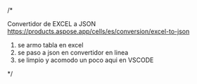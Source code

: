 /* 

Convertidor de EXCEL a JSON
https://products.aspose.app/cells/es/conversion/excel-to-json 

1) se armo tabla en excel
2) se paso a json en convertidor en linea
3) se limpio y acomodo un poco aqui en VSCODE

*/
